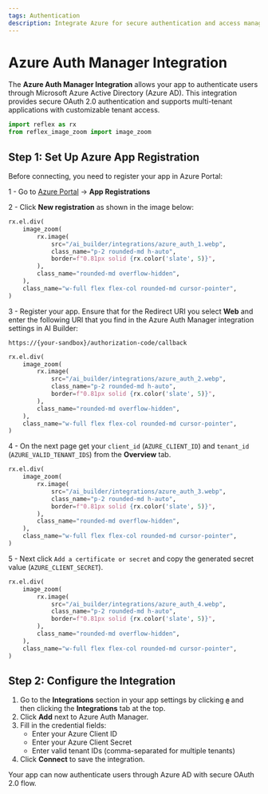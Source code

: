 ```yaml
---
tags: Authentication
description: Integrate Azure for secure authentication and access management within your application.
---
```

# Azure Auth Manager Integration

The **Azure Auth Manager Integration** allows your app to authenticate users through Microsoft Azure Active Directory (Azure AD). This integration provides secure OAuth 2.0 authentication and supports multi-tenant applications with customizable tenant access.

```python exec
import reflex as rx
from reflex_image_zoom import image_zoom
```


## Step 1: Set Up Azure App Registration

Before connecting, you need to register your app in Azure Portal:

1 - Go to [Azure Portal](https://portal.azure.com) → **App Registrations**

2 - Click **New registration** as shown in the image below:

```python eval
rx.el.div(
    image_zoom(
        rx.image(
            src="/ai_builder/integrations/azure_auth_1.webp",
            class_name="p-2 rounded-md h-auto",
            border=f"0.81px solid {rx.color('slate', 5)}",
        ),
        class_name="rounded-md overflow-hidden",
    ),
    class_name="w-full flex flex-col rounded-md cursor-pointer",
)
```

3 - Register your app. Ensure that for the Redirect URI you select **Web** and enter the following URI that you find in the Azure Auth Manager integration settings in AI Builder:
   ```
   https://{your-sandbox}/authorization-code/callback
   ```

```python eval
rx.el.div(
    image_zoom(
        rx.image(
            src="/ai_builder/integrations/azure_auth_2.webp",
            class_name="p-2 rounded-md h-auto",
            border=f"0.81px solid {rx.color('slate', 5)}",
        ),
        class_name="rounded-md overflow-hidden",
    ),
    class_name="w-full flex flex-col rounded-md cursor-pointer",
)
```

4 - On the next page get your `client_id` (`AZURE_CLIENT_ID`) and `tenant_id` (`AZURE_VALID_TENANT_IDS`) from the **Overview** tab.

```python eval
rx.el.div(
    image_zoom(
        rx.image(
            src="/ai_builder/integrations/azure_auth_3.webp",
            class_name="p-2 rounded-md h-auto",
            border=f"0.81px solid {rx.color('slate', 5)}",
        ),
        class_name="rounded-md overflow-hidden",
    ),
    class_name="w-full flex flex-col rounded-md cursor-pointer",
)
```

5 - Next click `Add a certificate or secret` and copy the generated secret value (`AZURE_CLIENT_SECRET`).

```python eval
rx.el.div(
    image_zoom(
        rx.image(
            src="/ai_builder/integrations/azure_auth_4.webp",
            class_name="p-2 rounded-md h-auto",
            border=f"0.81px solid {rx.color('slate', 5)}",
        ),
        class_name="rounded-md overflow-hidden",
    ),
    class_name="w-full flex flex-col rounded-md cursor-pointer",
)
```



## Step 2: Configure the Integration

1. Go to the **Integrations** section in your app settings by clicking **`@`** and then clicking the **Integrations** tab at the top.
2. Click **Add** next to Azure Auth Manager.
3. Fill in the credential fields:
   - Enter your Azure Client ID
   - Enter your Azure Client Secret
   - Enter valid tenant IDs (comma-separated for multiple tenants)
4. Click **Connect** to save the integration.

Your app can now authenticate users through Azure AD with secure OAuth 2.0 flow.
